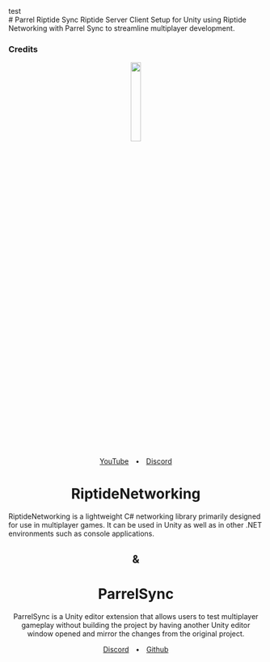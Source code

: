 <link rel="stylesheet" href="https://cdn.jsdelivr.net/npm/bootstrap@4.3.1/dist/css/bootstrap.min.css" integrity="sha384-ggOyR0iXCbMQv3Xipma34MD+dH/1fQ784/j6cY/iJTQUOhcWr7x9JvoRxT2MZw1T" crossorigin="anonymous">

<div class="container">
    <div class="row">
        <div class= "col-sm-12 text-danger">
        test
        </div>
    </div>
</div>
# Parrel Riptide Sync
 Riptide Server Client Setup for Unity using Riptide Networking with Parrel Sync to streamline multiplayer development.

### Credits
<div align="center">
  <a href="https://github.com/tom-weiland/RiptideNetworking">
    <img src="https://user-images.githubusercontent.com/51303091/119734159-690afc00-be2f-11eb-9673-c1f998025a3e.png" width="20%" height="auto">
  </a>
</div>
<div align="center"><a href="https://tomweiland.net/youtube">YouTube</a>&emsp;<b>•</b>&emsp;<a href="https://discord.com/invite/tomweiland">Discord</a></div>
<h1 align="center">RiptideNetworking</h1>
<p>RiptideNetworking is a lightweight C# networking library primarily designed for use in multiplayer games. It can be used in Unity as well as in other .NET environments such as console applications.
</p>
<h2 align="center">&</h2>
<div align="center">
<h1 align="center">ParrelSync</h1>
<p>ParrelSync is a Unity editor extension that allows users to test multiplayer gameplay without building the project by having another Unity editor window opened and mirror the changes from the original project.
</p>

<div align="center"><a href="https://discord.gg/TmQk2qG">Discord</a>&emsp;<b>•</b>&emsp;<a href="https://github.com/VeriorPies/ParrelSync">Github</a>
</div></div>
